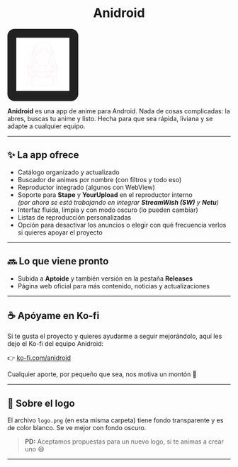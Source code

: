 <h1 align="center">Anidroid</h1>

<p align="center">
  <div align="center" style="background-color:#222; padding: 20px; border-radius: 16px; display: inline-block;">
    <img src="./logo.png" alt="Animedroid Logo" width="120"/>
  </div>
</p>

**Anidroid** es una app de anime para Android. Nada de cosas complicadas: la abres, buscas tu anime y listo. Hecha para que sea rápida, liviana y se adapte a cualquier equipo.

---

## ✨ La app ofrece

- Catálogo organizado y actualizado  
- Buscador de animes por nombre (con filtros y todo eso)  
- Reproductor integrado (algunos con WebView)  
- Soporte para **Stape** y **YourUpload** en el reproductor interno  
  *(por ahora se está trabajando en integrar **StreamWish (SW)** y **Netu**)*  
- Interfaz fluida, limpia y con modo oscuro (lo pueden cambiar)  
- Listas de reproducción personalizadas  
- Opción para desactivar los anuncios o elegir con qué frecuencia verlos si quieres apoyar el proyecto  

---

## 🔜 Lo que viene pronto

- Subida a **Aptoide** y también versión en la pestaña **Releases**
- Página web oficial para más contenido, noticias y actualizaciones

---

## ☕ Apóyame en Ko-fi

Si te gusta el proyecto y quieres ayudarme a seguir mejorándolo, aquí les dejo el Ko-fi del equipo Anidroid:

👉 [ko-fi.com/anidroid](https://ko-fi.com/anidroid)

Cualquier aporte, por pequeño que sea, nos motiva un montón 💙

---

## 📌 Sobre el logo

El archivo `logo.png` (en esta misma carpeta) tiene fondo transparente y es de color blanco. Se ve mejor con fondo oscuro.

> **PD:** Aceptamos propuestas para un nuevo logo, si te animas a crear uno 😄

---
